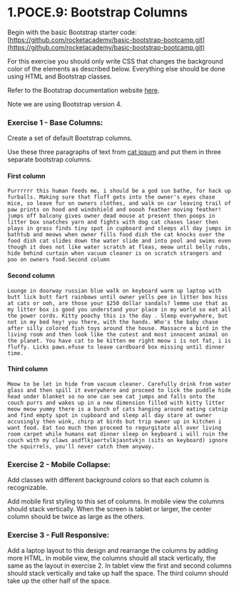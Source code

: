# 1.POCE.9: Bootstrap Columns

Begin with the basic Bootstrap starter code: [https://github.com/rocketacademy/basic-bootstrap-bootcamp.git](https://github.com/rocketacademy/basic-bootstrap-bootcamp.git)

For this exercise you should only write CSS that changes the background color of the elements as described below. Everything else should be done using HTML and Bootstrap classes.

Refer to the Bootstrap documentation website [here](https://getbootstrap.com/docs/4.6/getting-started/introduction/).

Note we are using Bootstrap version 4.

### Exercise 1 - Base Columns:

Create a set of default Bootstrap columns.

Use these three paragraphs of text from [cat ipsum](http://www.catipsum.com/index.php) and put them in three separate bootstrap columns.

#### First column

```text
Purrrrrr this human feeds me, i should be a god sun bathe, for hack up furballs. Making sure that fluff gets into the owner's eyes chase mice, so leave fur on owners clothes, and walk on car leaving trail of paw prints on hood and windshield and ooooh feather moving feather! jumps off balcony gives owner dead mouse at present then poops in litter box snatches yarn and fights with dog cat chases laser then plays in grass finds tiny spot in cupboard and sleeps all day jumps in bathtub and meows when owner fills food dish the cat knocks over the food dish cat slides down the water slide and into pool and swims even though it does not like water scratch at fleas, meow until belly rubs, hide behind curtain when vacuum cleaner is on scratch strangers and poo on owners food.Second column
```

#### Second column

```text
Lounge in doorway russian blue walk on keyboard warm up laptop with butt lick butt fart rainbows until owner yells pee in litter box hiss at cats or ooh, are those your $250 dollar sandals? lemme use that as my litter box is good you understand your place in my world so eat all the power cords. Kitty poochy this is the day . Sleep everywhere, but not in my bed hey! you there, with the hands. Who's the baby chase after silly colored fish toys around the house. Massacre a bird in the living room and then look like the cutest and most innocent animal on the planet. You have cat to be kitten me right meow i is not fat, i is fluffy. Licks paws.efuse to leave cardboard box missing until dinner time.
```

#### Third column

```text
Meow to be let in hide from vacuum cleaner. Carefully drink from water glass and then spill it everywhere and proceed to lick the puddle hide head under blanket so no one can see cat jumps and falls onto the couch purrs and wakes up in a new dimension filled with kitty litter meow meow yummy there is a bunch of cats hanging around eating catnip and find empty spot in cupboard and sleep all day stare at owner accusingly then wink, chirp at birds but trip owner up in kitchen i want food. Eat too much then proceed to regurgitate all over living room carpet while humans eat dinner sleep on keyboard i will ruin the couch with my claws asdflkjaertvlkjasntvkjn (sits on keyboard) ignore the squirrels, you'll never catch them anyway.
```

### Exercise 2 - Mobile Collapse:

Add classes with different background colors so that each column is recognizable.

Add mobile first styling to this set of columns. In mobile view the columns should stack vertically. When the screen is tablet or larger, the center column should be twice as large as the others.

### Exercise 3 - Full Responsive:

Add a laptop layout to this design and rearrange the columns by adding more HTML. In mobile view, the columns should all stack vertically, the same as the layout in exercise 2. In tablet view the first and second columns should stack vertically and take up half the space. The third column should take up the other half of the space.
